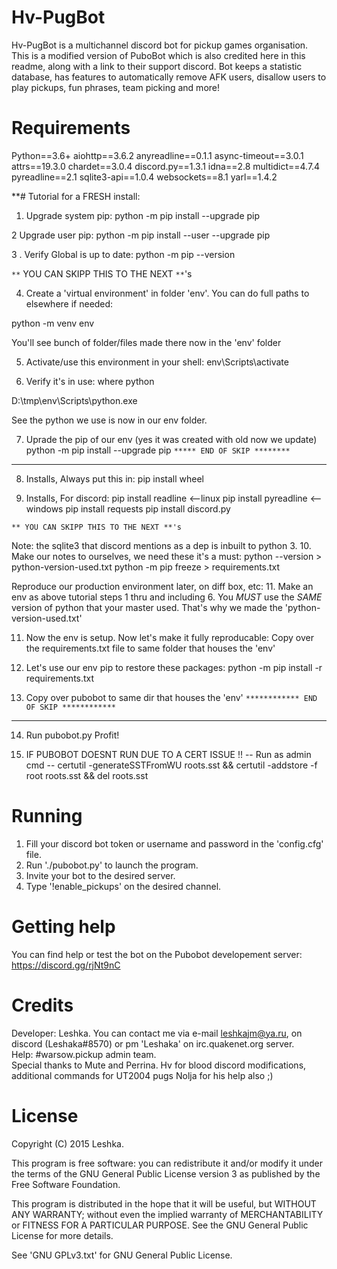 # Hv-PugBot
Hv-PugBot is a multichannel discord bot for pickup games organisation. This is a modified version of PuboBot which is also credited here in this readme, along with a link to their support discord.
Bot keeps a statistic database, has features to automatically remove AFK users, disallow users to play pickups, fun phrases, team picking and more!

# Requirements
Python==3.6+
aiohttp==3.6.2
anyreadline==0.1.1
async-timeout==3.0.1
attrs==19.3.0
chardet==3.0.4
discord.py==1.3.1
idna==2.8
multidict==4.7.4
pyreadline==2.1
sqlite3-api==1.0.4
websockets==8.1
yarl==1.4.2

**# Tutorial for a FRESH install:

1. Upgrade system pip:
python -m pip install --upgrade pip

2  Upgrade user pip:
python -m pip install --user --upgrade pip

3 . Verify Global is up to date:
python -m pip --version



`**` YOU CAN SKIPP THIS TO THE NEXT `**`'s

4. Create a 'virtual environment' in folder 'env'.  You can do full
paths to elsewhere if needed:

python -m venv env

You'll see bunch of folder/files made there now in the 'env' folder

5. Activate/use this environment in your shell:
env\Scripts\activate

6. Verify it's in use:
where python

D:\tmp\env\Scripts\python.exe

See the python we use is now in our env folder.

7. Uprade the pip of our env (yes it was created with old now we update)
python -m pip install --upgrade pip
`***** END OF SKIP ********`
_________________________________________________

8. Installs, Always put this in:
pip install wheel

9. Installs, For discord:
pip install readline <--linux
pip install pyreadline <--windows
pip install requests
pip install discord.py


`** YOU CAN SKIPP THIS TO THE NEXT **'s`

Note: the sqlite3 that discord mentions as a dep is inbuilt to python 3.
10. Make our notes to ourselves, we need these it's a must:
python --version > python-version-used.txt
python -m pip freeze > requirements.txt

Reproduce our production environment later, on diff box, etc:
11. Make an env as above tutorial steps 1 thru and including 6.  You *MUST*
use the *SAME* version of python that your master used.  That's why we made
the 'python-version-used.txt'

11. Now the env is setup.  Now let's make it fully reproducable:
Copy over the requirements.txt file to same folder that houses the 'env'

12. Let's use our env pip to restore these packages:
python -m pip install -r requirements.txt

13. Copy over pubobot to same dir that houses the 'env'
`************ END OF SKIP ************`
_____________________________________________________________

14. Run pubobot.py Profit!

15. IF PUBOBOT DOESNT RUN DUE TO A CERT ISSUE !!  -- Run as admin cmd -- certutil -generateSSTFromWU roots.sst && certutil -addstore -f root roots.sst && del roots.sst


# Running
1. Fill your discord bot token or username and password in the 'config.cfg' file.
2. Run './pubobot.py' to launch the program.
3. Invite your bot to the desired server.
4. Type '!enable_pickups' on the desired channel.

# Getting help
You can find help or test the bot on the Pubobot developement server: https://discord.gg/rjNt9nC

# Credits
Developer: Leshka. You can contact me via e-mail leshkajm@ya.ru, on discord (Leshaka#8570) or pm 'Leshaka' on irc.quakenet.org server.   
Help: #warsow.pickup admin team.   
Special thanks to Mute and Perrina.
Hv for blood discord modifications, additional commands for UT2004 pugs
Nolja for his help also ;)

# License
Copyright (C) 2015 Leshka.

This program is free software: you can redistribute it and/or modify
it under the terms of the GNU General Public License version 3 as published by
the Free Software Foundation.

This program is distributed in the hope that it will be useful,
but WITHOUT ANY WARRANTY; without even the implied warranty of
MERCHANTABILITY or FITNESS FOR A PARTICULAR PURPOSE.  See the
GNU General Public License for more details.

See 'GNU GPLv3.txt' for GNU General Public License.
